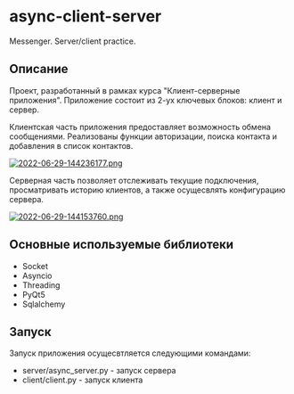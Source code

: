 # async-client-server
Messenger. Server/client practice.

## Описание
Проект, разработанный в рамках курса "Клиент-серверные приложения". Приложение состоит из 2-ух ключевых блоков: клиент и сервер.

Клиентская часть приложения предоставляет возможность обмена сообщениями. Реализованы функции авторизации, поиска контакта и добавления в список контактов.

[![2022-06-29-144236177.png](https://i.postimg.cc/vTvkszJL/2022-06-29-144236177.png)](https://postimg.cc/2LV2d48V)

Серверная часть позволяет отслеживать текущие подключения, просматривать историю клиентов, а также осущесвлять конфигурацию сервера.

[![2022-06-29-144153760.png](https://i.postimg.cc/KjyhF4RF/2022-06-29-144153760.png)](https://postimg.cc/YG8szr6y)

## Основные используемые библиотеки
* Socket
* Asyncio
* Threading
* PyQt5
* Sqlalchemy

## Запуск 
Запуск приложения осущесвтляется следующими командами:
* server/async_server.py - запуск сервера
* client/client.py - запуск клиента
